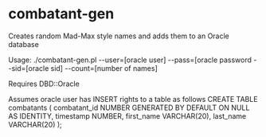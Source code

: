 # combatant-gen
Creates random Mad-Max style names and adds them to an Oracle database

Usage: ./combatant-gen.pl --user=[oracle user] --pass=[oracle password --sid=[oracle sid] --count=[number of names]

Requires DBD::Oracle

Assumes oracle user has INSERT rights to a table as follows
CREATE TABLE combatants
( combatant_id NUMBER GENERATED BY DEFAULT ON NULL AS IDENTITY,
  timestamp NUMBER,
  first_name VARCHAR(20),
  last_name VARCHAR(20)
);
